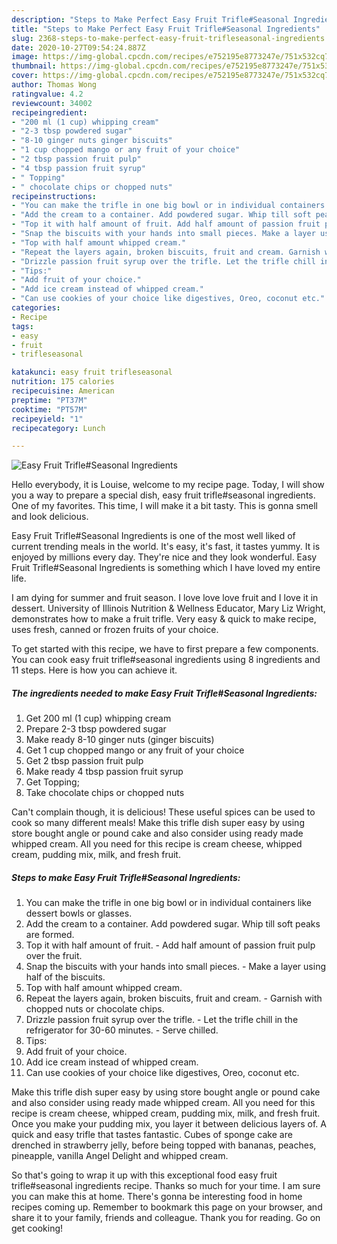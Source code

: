 ```yaml
---
description: "Steps to Make Perfect Easy Fruit Trifle#Seasonal Ingredients"
title: "Steps to Make Perfect Easy Fruit Trifle#Seasonal Ingredients"
slug: 2368-steps-to-make-perfect-easy-fruit-trifleseasonal-ingredients
date: 2020-10-27T09:54:24.887Z
image: https://img-global.cpcdn.com/recipes/e752195e8773247e/751x532cq70/easy-fruit-trifleseasonal-ingredients-recipe-main-photo.jpg
thumbnail: https://img-global.cpcdn.com/recipes/e752195e8773247e/751x532cq70/easy-fruit-trifleseasonal-ingredients-recipe-main-photo.jpg
cover: https://img-global.cpcdn.com/recipes/e752195e8773247e/751x532cq70/easy-fruit-trifleseasonal-ingredients-recipe-main-photo.jpg
author: Thomas Wong
ratingvalue: 4.2
reviewcount: 34002
recipeingredient:
- "200 ml (1 cup) whipping cream"
- "2-3 tbsp powdered sugar"
- "8-10 ginger nuts ginger biscuits"
- "1 cup chopped mango or any fruit of your choice"
- "2 tbsp passion fruit pulp"
- "4 tbsp passion fruit syrup"
- " Topping"
- " chocolate chips or chopped nuts"
recipeinstructions:
- "You can make the trifle in one big bowl or in individual containers like dessert bowls or glasses."
- "Add the cream to a container. Add powdered sugar. Whip till soft peaks are formed."
- "Top it with half amount of fruit. Add half amount of passion fruit pulp over the fruit."
- "Snap the biscuits with your hands into small pieces. Make a layer using half of the biscuits."
- "Top with half amount whipped cream."
- "Repeat the layers again, broken biscuits, fruit and cream. Garnish with chopped nuts or chocolate chips."
- "Drizzle passion fruit syrup over the trifle. Let the trifle chill in the refrigerator for 30-60 minutes. Serve chilled."
- "Tips:"
- "Add fruit of your choice."
- "Add ice cream instead of whipped cream."
- "Can use cookies of your choice like digestives, Oreo, coconut etc."
categories:
- Recipe
tags:
- easy
- fruit
- trifleseasonal

katakunci: easy fruit trifleseasonal 
nutrition: 175 calories
recipecuisine: American
preptime: "PT37M"
cooktime: "PT57M"
recipeyield: "1"
recipecategory: Lunch

---
```



![Easy Fruit Trifle#Seasonal Ingredients](https://img-global.cpcdn.com/recipes/e752195e8773247e/751x532cq70/easy-fruit-trifleseasonal-ingredients-recipe-main-photo.jpg)

Hello everybody, it is Louise, welcome to my recipe page. Today, I will show you a way to prepare a special dish, easy fruit trifle#seasonal ingredients. One of my favorites. This time, I will make it a bit tasty. This is gonna smell and look delicious.

Easy Fruit Trifle#Seasonal Ingredients is one of the most well liked of current trending meals in the world. It's easy, it's fast, it tastes yummy. It is enjoyed by millions every day. They're nice and they look wonderful. Easy Fruit Trifle#Seasonal Ingredients is something which I have loved my entire life.

I am dying for summer and fruit season. I love love love fruit and I love it in dessert. University of Illinois Nutrition &amp; Wellness Educator, Mary Liz Wright, demonstrates how to make a fruit trifle. Very easy &amp; quick to make recipe, uses fresh, canned or frozen fruits of your choice.


To get started with this recipe, we have to first prepare a few components. You can cook easy fruit trifle#seasonal ingredients using 8 ingredients and 11 steps. Here is how you can achieve it.

<!--inarticleads1-->

##### The ingredients needed to make Easy Fruit Trifle#Seasonal Ingredients:

1. Get 200 ml (1 cup) whipping cream
1. Prepare 2-3 tbsp powdered sugar
1. Make ready 8-10 ginger nuts (ginger biscuits)
1. Get 1 cup chopped mango or any fruit of your choice
1. Get 2 tbsp passion fruit pulp
1. Make ready 4 tbsp passion fruit syrup
1. Get  Topping;
1. Take  chocolate chips or chopped nuts


Can&#39;t complain though, it is delicious! These useful spices can be used to cook so many different meals! Make this trifle dish super easy by using store bought angle or pound cake and also consider using ready made whipped cream. All you need for this recipe is cream cheese, whipped cream, pudding mix, milk, and fresh fruit. 

<!--inarticleads2-->

##### Steps to make Easy Fruit Trifle#Seasonal Ingredients:

1. You can make the trifle in one big bowl or in individual containers like dessert bowls or glasses.
1. Add the cream to a container. Add powdered sugar. Whip till soft peaks are formed.
1. Top it with half amount of fruit. - Add half amount of passion fruit pulp over the fruit.
1. Snap the biscuits with your hands into small pieces. - Make a layer using half of the biscuits.
1. Top with half amount whipped cream.
1. Repeat the layers again, broken biscuits, fruit and cream. - Garnish with chopped nuts or chocolate chips.
1. Drizzle passion fruit syrup over the trifle. - Let the trifle chill in the refrigerator for 30-60 minutes. - Serve chilled.
1. Tips:
1. Add fruit of your choice.
1. Add ice cream instead of whipped cream.
1. Can use cookies of your choice like digestives, Oreo, coconut etc.


Make this trifle dish super easy by using store bought angle or pound cake and also consider using ready made whipped cream. All you need for this recipe is cream cheese, whipped cream, pudding mix, milk, and fresh fruit. Once you make your pudding mix, you layer it between delicious layers of. A quick and easy trifle that tastes fantastic. Cubes of sponge cake are drenched in strawberry jelly, before being topped with bananas, peaches, pineapple, vanilla Angel Delight and whipped cream. 

So that's going to wrap it up with this exceptional food easy fruit trifle#seasonal ingredients recipe. Thanks so much for your time. I am sure you can make this at home. There's gonna be interesting food in home recipes coming up. Remember to bookmark this page on your browser, and share it to your family, friends and colleague. Thank you for reading. Go on get cooking!
